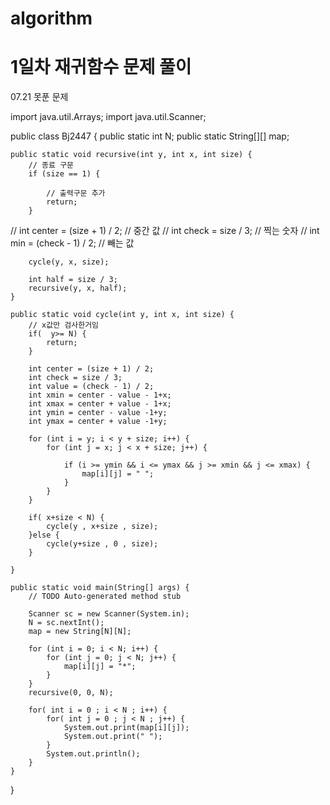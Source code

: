 # algorithm

# 1일차 재귀함수 문제 풀이

07.21 못푼 문제

import java.util.Arrays;
import java.util.Scanner;

public class Bj2447 {
	public static int N;
	public static String[][] map;

	public static void recursive(int y, int x, int size) {
		// 종료 구문
		if (size == 1) {

			// 출력구문 추가
			return;
		}

//		int center = (size + 1) / 2; // 중간 값
//		int check = size / 3; // 찍는 숫자
//		int min = (check - 1) / 2; // 빼는 값

		cycle(y, x, size);

		int half = size / 3;
		recursive(y, x, half);
	}

	public static void cycle(int y, int x, int size) {
		// x값만 검사한거임
		if(  y>= N) {
			return;
		}
		
		int center = (size + 1) / 2;
		int check = size / 3;
		int value = (check - 1) / 2;
		int xmin = center - value - 1+x;
		int xmax = center + value - 1+x;
		int ymin = center - value -1+y;
		int ymax = center + value -1+y;
	
		for (int i = y; i < y + size; i++) {
			for (int j = x; j < x + size; j++) {
				
				if (i >= ymin && i <= ymax && j >= xmin && j <= xmax) {
					map[i][j] = " "; 
				}
			}
		}
		
		if( x+size < N) {
			cycle(y , x+size , size);
		}else {
			cycle(y+size , 0 , size);
		}

	}

	public static void main(String[] args) {
		// TODO Auto-generated method stub

		Scanner sc = new Scanner(System.in);
		N = sc.nextInt();
		map = new String[N][N];

		for (int i = 0; i < N; i++) {
			for (int j = 0; j < N; j++) {
				map[i][j] = "*";
			}
		}
		recursive(0, 0, N);

		for( int i = 0 ; i < N ; i++) {
			for( int j = 0 ; j < N ; j++) {
				System.out.print(map[i][j]);
				System.out.print(" ");
			}
			System.out.println();
		}
	}

}
